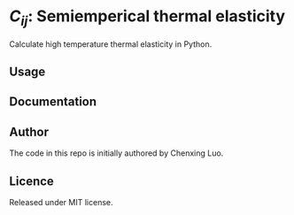 # <i>C<sub>ij</sub></i>: Semiemperical thermal elasticity

Calculate high temperature thermal elasticity in Python.

## Usage

## Documentation

## Author

The code in this repo is initially authored by Chenxing Luo.

## Licence

Released under MIT license.